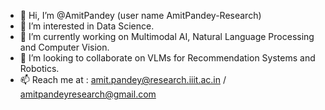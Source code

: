 - 👋 Hi, I’m @AmitPandey (user name AmitPandey-Research)
- 👀 I’m interested in Data Science.
- 🌱 I’m currently working on Multimodal AI, Natural Language Processing and Computer Vision.
- 💞️ I’m looking to collaborate on VLMs for Recommendation Systems and Robotics.
- 📫 Reach me at : amit.pandey@research.iiit.ac.in / amitpandeyresearch@gmail.com

<!---
AmitPandey-Research/AmitPandey-Research is a ✨ special ✨ repository because its `README.md` (this file) appears on your GitHub profile.
You can click the Preview link to take a look at your changes.
--->
